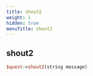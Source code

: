 ```yaml
---
title: shout2
weight: 1
hidden: true
menuTitle: shout2
---
```

## shout2
```perl
$quest->shout2(string message)
```